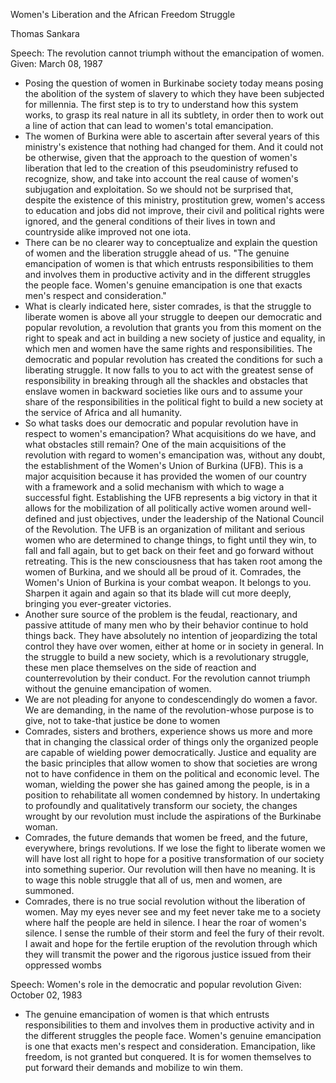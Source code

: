 Women's Liberation and the African Freedom Struggle

Thomas Sankara

Speech: The revolution cannot triumph without the emancipation of women.
Given: March 08, 1987

- Posing the question of women in Burkinabe society today means posing the abolition of the system of slavery to which they have been subjected for millennia. The first step is to try to understand how this system works, to grasp its real nature in all its subtlety, in order then to work out a line of action that can lead to women's total emancipation.
- The women of Burkina were able to ascertain after several years of this ministry's existence that nothing had changed for them. And it could not be otherwise, given that the approach to the question of women's liberation that led to the creation of this pseudoministry refused to recognize, show, and take into account the real cause of women's subjugation and exploitation. So we should not be surprised that, despite the existence of this ministry, prostitution grew, women's access to education and jobs did not improve, their civil and political rights were ignored, and the general conditions of their lives in town and countryside alike improved not one iota.
- There can be no clearer way to conceptualize and explain the question of women and the liberation struggle ahead of us. "The genuine emancipation of women is that which entrusts responsibilities to them and involves them in productive activity and in the different struggles the people face. Women's genuine emancipation is one that exacts men's respect and consideration."
- What is clearly indicated here, sister comrades, is that the struggle to liberate women is above all your struggle to deepen our democratic and popular revolution, a revolution that grants you from this moment on the right to speak and act in building a new society of justice and equality, in which men and women have the same rights and responsibilities. The democratic and popular revolution has created the conditions for such a liberating struggle. It now falls to you to act with the greatest sense of responsibility in breaking through all the shackles and obstacles that enslave women in backward societies like ours and to assume your share of the responsibilities in the political fight to build a new society at the service of Africa and all humanity.
- So what tasks does our democratic and popular revolution have in respect to women's emancipation? What acquisitions do we have, and what obstacles still remain? One of the main acquisitions of the revolution with regard to women's emancipation was, without any doubt, the establishment of the Women's Union of Burkina (UFB). This is a major acquisition because it has provided the women of our country with a framework and a solid mechanism with which to wage a successful fight. Establishing the UFB represents a big victory in that it allows for the mobilization of all politically active women around well-defined and just objectives, under the leadership of the National Council of the Revolution. The UFB is an organization of militant and serious women who are determined to change things, to fight until they win, to fall and fall again, but to get back on their feet and go forward without retreating. This is the new consciousness that has taken root among the women of Burkina, and we should all be proud of it. Comrades, the Women's Union of Burkina is your combat weapon. It belongs to you. Sharpen it again and again so that its blade will cut more deeply, bringing you ever-greater victories.
- Another sure source of the problem is the feudal, reactionary, and passive attitude of many men who by their behavior continue to hold things back. They have absolutely no intention of jeopardizing the total control they have over women, either at home or in society in general. In the struggle to build a new society, which is a revolutionary struggle, these men place themselves on the side of reaction and counterrevolution by their conduct. For the revolution cannot triumph without the genuine emancipation of women.
- We are not pleading for anyone to condescendingly do women a favor. We are demanding, in the name of the revolution-whose purpose is to give, not to take-that justice be done to women
- Comrades, sisters and brothers, experience shows us more and more that in changing the classical order of things only the organized people are capable of wielding power democratically. Justice and equality are the basic principles that allow women to show that societies are wrong not to have confidence in them on the political and economic level. The woman, wielding the power she has gained among the people, is in a position to rehabilitate all women condemned by history. In undertaking to profoundly and qualitatively transform our society, the changes wrought by our revolution must include the aspirations of the Burkinabe woman.
- Comrades, the future demands that women be freed, and the future, everywhere, brings revolutions. If we lose the fight to liberate women we will have lost all right to hope for a positive transformation of our society into something superior. Our revolution will then have no meaning. It is to wage this noble struggle that all of us, men and women, are summoned.
- Comrades, there is no true social revolution without the liberation of women. May my eyes never see and my feet never take me to a society where half the people are held in silence. I hear the roar of women's silence. I sense the rumble of their storm and feel the fury of their revolt. I await and hope for the fertile eruption of the revolution through which they will transmit the power and the rigorous justice issued from their oppressed wombs

Speech: Women's role in the democratic and popular revolution
Given: October 02, 1983

- The genuine emancipation of women is that which entrusts responsibilities to them and involves them in productive activity and in the different struggles the people face. Women's genuine emancipation is one that exacts men's respect and consideration. Emancipation, like freedom, is not granted but conquered. It is for women themselves to put forward their demands and mobilize to win them.
